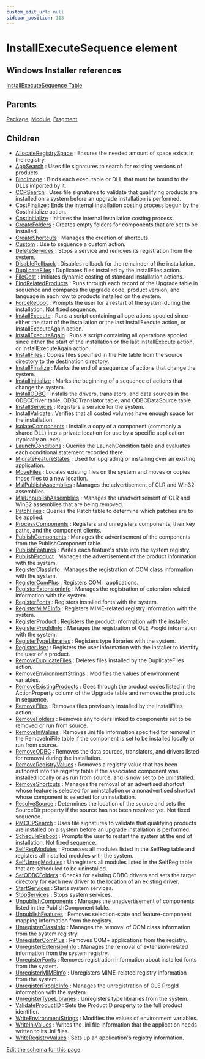 ```yaml
---
custom_edit_url: null
sidebar_position: 113
---
```

# InstallExecuteSequence element


## Windows Installer references
[InstallExecuteSequence Table](https://docs.microsoft.com/en-us/windows/win32/msi/installexecutesequence-table)

## Parents
[Package](package.md), [Module](module.md), [Fragment](fragment.md)

## Children
* [AllocateRegistrySpace](allocateregistryspace.md) : Ensures the needed amount of space exists in the registry.
* [AppSearch](appsearch.md) : Uses file signatures to search for existing versions of products.
* [BindImage](bindimage.md) : Binds each executable or DLL that must be bound to the DLLs imported by it.
* [CCPSearch](ccpsearch.md) : Uses file signatures to validate that qualifying products are installed on a system before an upgrade installation is performed.
* [CostFinalize](costfinalize.md) : Ends the internal installation costing process begun by the CostInitialize action.
* [CostInitialize](costinitialize.md) : Initiates the internal installation costing process.
* [CreateFolders](createfolders.md) : Creates empty folders for components that are set to be installed.
* [CreateShortcuts](createshortcuts.md) : Manages the creation of shortcuts.
* [Custom](custom.md) : Use to sequence a custom action.
* [DeleteServices](deleteservices.md) : Stops a service and removes its registration from the system.
* [DisableRollback](disablerollback.md) : Disables rollback for the remainder of the installation.
* [DuplicateFiles](duplicatefiles.md) : Duplicates files installed by the InstallFiles action.
* [FileCost](filecost.md) : Initiates dynamic costing of standard installation actions.
* [FindRelatedProducts](findrelatedproducts.md) : Runs through each record of the Upgrade table in sequence and compares the upgrade code, product version, and language in each row to products installed on the system.
* [ForceReboot](forcereboot.md) : Prompts the user for a restart of the system during the installation. Not fixed sequence.
* [InstallExecute](installexecute.md) : Runs a script containing all operations spooled since either the start of the installation or the last InstallExecute action, or InstallExecuteAgain action.
* [InstallExecuteAgain](installexecuteagain.md) : Runs a script containing all operations spooled since either the start of the installation or the last InstallExecute action, or InstallExecuteAgain action.
* [InstallFiles](installfiles.md) : Copies files specified in the File table from the source directory to the destination directory.
* [InstallFinalize](installfinalize.md) : Marks the end of a sequence of actions that change the system.
* [InstallInitialize](installinitialize.md) : Marks the beginning of a sequence of actions that change the system.
* [InstallODBC](installodbc.md) : Installs the drivers, translators, and data sources in the ODBCDriver table, ODBCTranslator table, and ODBCDataSource table.
* [InstallServices](installservices.md) : Registers a service for the system.
* [InstallValidate](installvalidate.md) : Verifies that all costed volumes have enough space for the installation.
* [IsolateComponents](isolatecomponents.md) : Installs a copy of a component (commonly a shared DLL) into a private location for use by a specific application (typically an .exe).
* [LaunchConditions](launchconditions.md) : Queries the LaunchCondition table and evaluates each conditional statement recorded there.
* [MigrateFeatureStates](migratefeaturestates.md) : Used for upgrading or installing over an existing application.
* [MoveFiles](movefiles.md) : Locates existing files on the system and moves or copies those files to a new location.
* [MsiPublishAssemblies](msipublishassemblies.md) : Manages the advertisement of CLR and Win32 assemblies.
* [MsiUnpublishAssemblies](msiunpublishassemblies.md) : Manages the unadvertisement of CLR and Win32 assemblies that are being removed.
* [PatchFiles](patchfiles.md) : Queries the Patch table to determine which patches are to be applied.
* [ProcessComponents](processcomponents.md) : Registers and unregisters components, their key paths, and the component clients.
* [PublishComponents](publishcomponents.md) : Manages the advertisement of the components from the PublishComponent table.
* [PublishFeatures](publishfeatures.md) : Writes each feature's state into the system registry.
* [PublishProduct](publishproduct.md) : Manages the advertisement of the product information with the system.
* [RegisterClassInfo](registerclassinfo.md) : Manages the registration of COM class information with the system.
* [RegisterComPlus](registercomplus.md) : Registers COM+ applications.
* [RegisterExtensionInfo](registerextensioninfo.md) : Manages the registration of extension related information with the system.
* [RegisterFonts](registerfonts.md) : Registers installed fonts with the system.
* [RegisterMIMEInfo](registermimeinfo.md) : Registers MIME-related registry information with the system.
* [RegisterProduct](registerproduct.md) : Registers the product information with the installer.
* [RegisterProgIdInfo](registerprogidinfo.md) : Manages the registration of OLE ProgId information with the system.
* [RegisterTypeLibraries](registertypelibraries.md) : Registers type libraries with the system.
* [RegisterUser](registeruser.md) : Registers the user information with the installer to identify the user of a product.
* [RemoveDuplicateFiles](removeduplicatefiles.md) : Deletes files installed by the DuplicateFiles action.
* [RemoveEnvironmentStrings](removeenvironmentstrings.md) : Modifies the values of environment variables.
* [RemoveExistingProducts](removeexistingproducts.md) : Goes through the product codes listed in the ActionProperty column of the Upgrade table and removes the products in sequence.
* [RemoveFiles](removefiles.md) : Removes files previously installed by the InstallFiles action.
* [RemoveFolders](removefolders.md) : Removes any folders linked to components set to be removed or run from source.
* [RemoveIniValues](removeinivalues.md) : Removes .ini file information specified for removal in the RemoveIniFile table if the component is set to be installed locally or run from source.
* [RemoveODBC](removeodbc.md) : Removes the data sources, translators, and drivers listed for removal during the installation.
* [RemoveRegistryValues](removeregistryvalues.md) : Removes a registry value that has been authored into the registry table if the associated component was installed locally or as run from source, and is now set to be uninstalled.
* [RemoveShortcuts](removeshortcuts.md) : Manages the removal of an advertised shortcut whose feature is selected for uninstallation or a nonadvertised shortcut whose component is selected for uninstallation.
* [ResolveSource](resolvesource.md) : Determines the location of the source and sets the SourceDir property if the source has not been resolved yet. Not fixed sequence.
* [RMCCPSearch](rmccpsearch.md) : Uses file signatures to validate that qualifying products are installed on a system before an upgrade installation is performed.
* [ScheduleReboot](schedulereboot.md) : Prompts the user to restart the system at the end of installation. Not fixed sequence.
* [SelfRegModules](selfregmodules.md) : Processes all modules listed in the SelfReg table and registers all installed modules with the system.
* [SelfUnregModules](selfunregmodules.md) : Unregisters all modules listed in the SelfReg table that are scheduled to be uninstalled.
* [SetODBCFolders](setodbcfolders.md) : Checks for existing ODBC drivers and sets the target directory for each new driver to the location of an existing driver.
* [StartServices](startservices.md) : Starts system services.
* [StopServices](stopservices.md) : Stops system services.
* [UnpublishComponents](unpublishcomponents.md) : Manages the unadvertisement of components listed in the PublishComponent table.
* [UnpublishFeatures](unpublishfeatures.md) : Removes selection-state and feature-component mapping information from the registry.
* [UnregisterClassInfo](unregisterclassinfo.md) : Manages the removal of COM class information from the system registry.
* [UnregisterComPlus](unregistercomplus.md) : Removes COM+ applications from the registry.
* [UnregisterExtensionInfo](unregisterextensioninfo.md) : Manages the removal of extension-related information from the system registry.
* [UnregisterFonts](unregisterfonts.md) : Removes registration information about installed fonts from the system.
* [UnregisterMIMEInfo](unregistermimeinfo.md) : Unregisters MIME-related registry information from the system.
* [UnregisterProgIdInfo](unregisterprogidinfo.md) : Manages the unregistration of OLE ProgId information with the system.
* [UnregisterTypeLibraries](unregistertypelibraries.md) : Unregisters type libraries from the system.
* [ValidateProductID](validateproductid.md) : Sets the ProductID property to the full product identifier.
* [WriteEnvironmentStrings](writeenvironmentstrings.md) : Modifies the values of environment variables.
* [WriteIniValues](writeinivalues.md) : Writes the .ini file information that the application needs written to its .ini files.
* [WriteRegistryValues](writeregistryvalues.md) : Sets up an application's registry information.

[Edit the schema for this page](https://github.com/wixtoolset/web/blob/master/src/xsd4/wix.xsd)